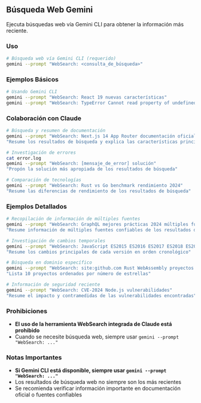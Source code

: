 ## Búsqueda Web Gemini

Ejecuta búsquedas web vía Gemini CLI para obtener la información más reciente.

### Uso

```bash
# Búsqueda web vía Gemini CLI (requerido)
gemini --prompt "WebSearch: <consulta_de_búsqueda>"
```

### Ejemplos Básicos

```bash
# Usando Gemini CLI
gemini --prompt "WebSearch: React 19 nuevas características"
gemini --prompt "WebSearch: TypeError Cannot read property of undefined solución"
```

### Colaboración con Claude

```bash
# Búsqueda y resumen de documentación
gemini --prompt "WebSearch: Next.js 14 App Router documentación oficial"
"Resume los resultados de búsqueda y explica las características principales"

# Investigación de errores
cat error.log
gemini --prompt "WebSearch: [mensaje_de_error] solución"
"Propón la solución más apropiada de los resultados de búsqueda"

# Comparación de tecnologías
gemini --prompt "WebSearch: Rust vs Go benchmark rendimiento 2024"
"Resume las diferencias de rendimiento de los resultados de búsqueda"
```

### Ejemplos Detallados

```bash
# Recopilación de información de múltiples fuentes
gemini --prompt "WebSearch: GraphQL mejores prácticas 2024 múltiples fuentes"
"Resume información de múltiples fuentes confiables de los resultados de búsqueda"

# Investigación de cambios temporales
gemini --prompt "WebSearch: JavaScript ES2015 ES2016 ES2017 ES2018 ES2019 ES2020 ES2021 ES2022 ES2023 ES2024 características"
"Resume los cambios principales de cada versión en orden cronológico"

# Búsqueda en dominio específico
gemini --prompt "WebSearch: site:github.com Rust WebAssembly proyectos stars:>1000"
"Lista 10 proyectos ordenados por número de estrellas"

# Información de seguridad reciente
gemini --prompt "WebSearch: CVE-2024 Node.js vulnerabilidades"
"Resume el impacto y contramedidas de las vulnerabilidades encontradas"
```

### Prohibiciones

- **El uso de la herramienta WebSearch integrada de Claude está prohibido**
- Cuando se necesite búsqueda web, siempre usar `gemini --prompt "WebSearch: ..."`

### Notas Importantes

- **Si Gemini CLI está disponible, siempre usar `gemini --prompt "WebSearch: ..."`**
- Los resultados de búsqueda web no siempre son los más recientes
- Se recomienda verificar información importante en documentación oficial o fuentes confiables
